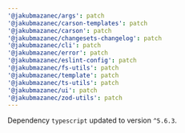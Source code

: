 ```yaml
---
'@jakubmazanec/args': patch
'@jakubmazanec/carson-templates': patch
'@jakubmazanec/carson': patch
'@jakubmazanec/changesets-changelog': patch
'@jakubmazanec/cli': patch
'@jakubmazanec/error': patch
'@jakubmazanec/eslint-config': patch
'@jakubmazanec/fs-utils': patch
'@jakubmazanec/template': patch
'@jakubmazanec/ts-utils': patch
'@jakubmazanec/ui': patch
'@jakubmazanec/zod-utils': patch
---
```

Dependency `typescript` updated to version `^5.6.3`.
